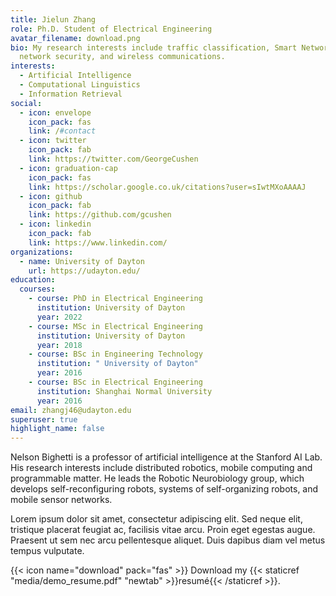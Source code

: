 ```yaml
---
title: Jielun Zhang
role: Ph.D. Student of Electrical Engineering
avatar_filename: download.png
bio: My research interests include traffic classification, Smart Network,
  network security, and wireless communications.
interests:
  - Artificial Intelligence
  - Computational Linguistics
  - Information Retrieval
social:
  - icon: envelope
    icon_pack: fas
    link: /#contact
  - icon: twitter
    icon_pack: fab
    link: https://twitter.com/GeorgeCushen
  - icon: graduation-cap
    icon_pack: fas
    link: https://scholar.google.co.uk/citations?user=sIwtMXoAAAAJ
  - icon: github
    icon_pack: fab
    link: https://github.com/gcushen
  - icon: linkedin
    icon_pack: fab
    link: https://www.linkedin.com/
organizations:
  - name: University of Dayton
    url: https://udayton.edu/
education:
  courses:
    - course: PhD in Electrical Engineering
      institution: University of Dayton
      year: 2022
    - course: MSc in Electrical Engineering
      institution: University of Dayton
      year: 2018
    - course: BSc in Engineering Technology
      institution: " University of Dayton"
      year: 2016
    - course: BSc in Electrical Engineering
      institution: Shanghai Normal University
      year: 2016
email: zhangj46@udayton.edu
superuser: true
highlight_name: false
---
```


Nelson Bighetti is a professor of artificial intelligence at the Stanford AI Lab. His research interests include distributed robotics, mobile computing and programmable matter. He leads the Robotic Neurobiology group, which develops self-reconfiguring robots, systems of self-organizing robots, and mobile sensor networks.

Lorem ipsum dolor sit amet, consectetur adipiscing elit. Sed neque elit, tristique placerat feugiat ac, facilisis vitae arcu. Proin eget egestas augue. Praesent ut sem nec arcu pellentesque aliquet. Duis dapibus diam vel metus tempus vulputate.

{{< icon name="download" pack="fas" >}} Download my {{< staticref "media/demo_resume.pdf" "newtab" >}}resumé{{< /staticref >}}.

